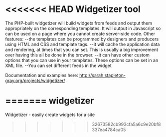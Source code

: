 <<<<<<< HEAD
Widgetizer tool
==========


The PHP-built widgetizer will build widgets from feeds and output them appropriately on the corresponding templates. It will output in Javascript so can be used on a page where you cannot create server-side code. Other features:
--the templates can be programmed by designers and producers using HTML and CSS and template tags.
--it will cache the application data and rendering, at times that you can set.  This is usually a big improvement over having this all be done in the browser.
--it can have other custom options that you can use in your templates. These options can be set in an XML file.
--You can set different feeds in the widget


Documentation and examples here:
http://sarah.stapleton-gray.org/projects/widgetizer/

=======
widgetizer
==========

Widgetizer - easily create widgets for a site
>>>>>>> 32673582cb993cfa5a6c9e20bf8337ea4784ca05
